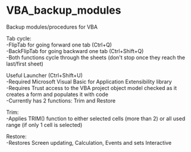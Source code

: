 VBA_backup_modules
==================

Backup modules/procedures for VBA

Tab cycle:  
  -FlipTab for going forward one tab       (Ctrl+Q)  
  -BackFlipTab for going backward one tab  (Ctrl+Shift+Q)  
  -Both functions cycle through the sheets (don't stop once they reach the last/first sheet) 

Useful Launcher (Ctrl+Shift+U)  
  -Required Microsoft Visual Basic for Application Extensibility library  
  -Requires Trust access to the VBA project object model checked as it creates a form and populates it with code  
  -Currently has 2 functions: Trim and Restore
  
Trim:  
  -Applies TRIM() function to either selected cells (more than 2) or all used range (if only 1 cell is selected)  

Restore:  
  -Restores Screen updating, Calculation, Events and sets Interactive
